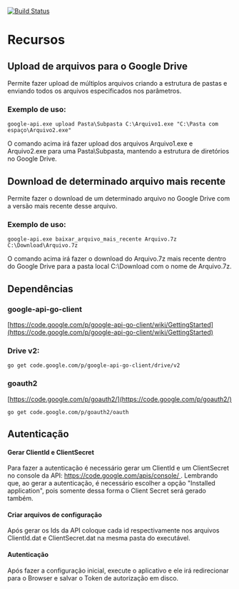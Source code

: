 [![Build Status](https://travis-ci.org/cadena-monde/google-api.png?branch=master)](https://travis-ci.org/cadena-monde/google-api)

# Recursos

## Upload de arquivos para o Google Drive

Permite fazer upload de múltiplos arquivos criando a estrutura de pastas e enviando todos os arquivos especificados nos parâmetros.

### Exemplo de uso:

    google-api.exe upload Pasta\Subpasta C:\Arquivo1.exe "C:\Pasta com espaço\Arquivo2.exe"

O comando acima irá fazer upload dos arquivos Arquivo1.exe e Arquivo2.exe para uma Pasta\Subpasta, mantendo a estrutura de diretórios no Google Drive.

## Download de determinado arquivo mais recente

Permite fazer o download de um determinado arquivo no Google Drive com a versão mais recente desse arquivo.

### Exemplo de uso:

    google-api.exe baixar_arquivo_mais_recente Arquivo.7z C:\Download\Arquivo.7z

O comando acima irá fazer o download do Arquivo.7z mais recente dentro do Google Drive para a pasta local C:\Download com o nome de Arquivo.7z.

## Dependências

### google-api-go-client

[https://code.google.com/p/google-api-go-client/wiki/GettingStarted](https://code.google.com/p/google-api-go-client/wiki/GettingStarted)

### Drive v2:

    go get code.google.com/p/google-api-go-client/drive/v2

### goauth2

[https://code.google.com/p/goauth2/](https://code.google.com/p/goauth2/)

    go get code.google.com/p/goauth2/oauth

## Autenticação

#### Gerar ClientId e ClientSecret

Para fazer a autenticação é necessário gerar um ClientId e um ClientSecret no console da API: [https://code.google.com/apis/console/ ](https://code.google.com/apis/console/).
Lembrando que, ao gerar a autenticação, é necessário escolher a opção "Installed application", pois somente dessa forma o Client Secret será gerado também.

#### Criar arquivos de configuração

Após gerar os Ids da API coloque cada id respectivamente nos arquivos ClientId.dat e ClientSecret.dat na mesma pasta do executável.

#### Autenticação

Após fazer a configuração inicial, execute o aplicativo e ele irá redirecionar para o Browser e salvar o Token de autorização em disco.


